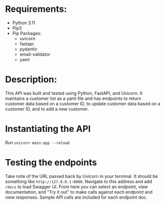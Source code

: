 # Requirements:
- Python 3.11
- Pip3
- Pip Packages:
    - uvicorn
    - fastapi
    - pydantic
    - email-validator
    - yaml

# Description:

This API was built and tested using Python, FastAPI, and Uvicorn. It maintains a customer list as a yaml file and has endpoints to return customer data based on a customer ID, to update customer data based on a customer ID, and to add a new customer.

# Instantiating the API

Run `uvicorn main:app --reload`

# Testing the endpoints

Take note of the URL passed back by Uvicorn in your terminal. It should be something like `http://127.0.0.1:8000`. Navigate to this address and add `/docs` to load Swagger UI. From here you can select an endpoint, view documentation, and "Try it out" to make calls against each endpoint and view responses. Sample API calls are included for each endpoint doc.

